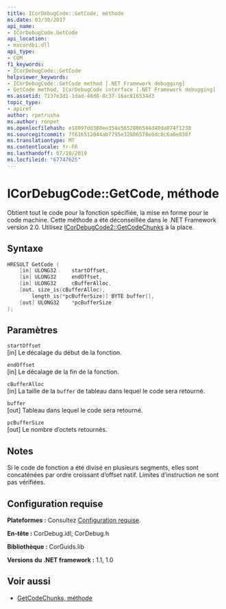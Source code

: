 ```yaml
---
title: ICorDebugCode::GetCode, méthode
ms.date: 03/30/2017
api_name:
- ICorDebugCode.GetCode
api_location:
- mscordbi.dll
api_type:
- COM
f1_keywords:
- ICorDebugCode::GetCode
helpviewer_keywords:
- ICorDebugCode::GetCode method [.NET Framework debugging]
- GetCode method, ICorDebugCode interface [.NET Framework debugging]
ms.assetid: 7137e3d1-1dad-48d8-8c37-16ac816534d3
topic_type:
- apiref
author: rpetrusha
ms.author: ronpet
ms.openlocfilehash: e18097dd380ee354e5652886544d40da074f1230
ms.sourcegitcommit: 7f616512044ab7795e32806578e8dc0c6a0e038f
ms.translationtype: MT
ms.contentlocale: fr-FR
ms.lasthandoff: 07/10/2019
ms.locfileid: "67747625"
---
```

# <a name="icordebugcodegetcode-method"></a>ICorDebugCode::GetCode, méthode
Obtient tout le code pour la fonction spécifiée, la mise en forme pour le code machine. Cette méthode a été déconseillée dans le .NET Framework version 2.0. Utilisez [ICorDebugCode2::GetCodeChunks](../../../../docs/framework/unmanaged-api/debugging/icordebugcode2-getcodechunks-method.md) à la place.  
  
## <a name="syntax"></a>Syntaxe  
  
```cpp  
HRESULT GetCode (  
    [in] ULONG32     startOffset,   
    [in] ULONG32     endOffset,  
    [in] ULONG32     cBufferAlloc,  
    [out, size_is(cBufferAlloc),  
        length_is(*pcBufferSize)] BYTE buffer[],  
    [out] ULONG32    *pcBufferSize  
);  
```  
  
## <a name="parameters"></a>Paramètres  
 `startOffset`  
 [in] Le décalage du début de la fonction.  
  
 `endOffset`  
 [in] Le décalage de la fin de la fonction.  
  
 `cBufferAlloc`  
 [in] La taille de la `buffer` de tableau dans lequel le code sera retourné.  
  
 `buffer`  
 [out] Tableau dans lequel le code sera retourné.  
  
 `pcBufferSize`  
 [out] Le nombre d’octets retournés.  
  
## <a name="remarks"></a>Notes  
 Si le code de fonction a été divisé en plusieurs segments, elles sont concaténées par ordre croissant d’offset natif. Limites d’instruction ne sont pas vérifiées.  
  
## <a name="requirements"></a>Configuration requise  
 **Plateformes :** Consultez [Configuration requise](../../../../docs/framework/get-started/system-requirements.md).  
  
 **En-tête :** CorDebug.idl, CorDebug.h  
  
 **Bibliothèque :** CorGuids.lib  
  
 **Versions du .NET framework :** 1.1, 1.0  
  
## <a name="see-also"></a>Voir aussi

- [GetCodeChunks, méthode](../../../../docs/framework/unmanaged-api/debugging/icordebugcode2-getcodechunks-method.md)
